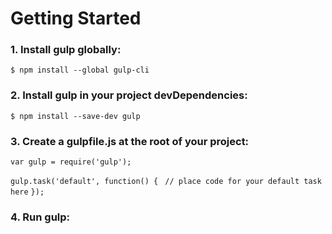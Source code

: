 # Getting Started
### 1. Install gulp globally: 
```$ npm install --global gulp-cli```
### 2. Install gulp in your project devDependencies:
```$ npm install --save-dev gulp```
### 3. Create a gulpfile.js at the root of your project:
``` var gulp = require('gulp'); ```

``` gulp.task('default', function() { ```
```  // place code for your default task here ```
``` }); ```

### 4. Run gulp:
